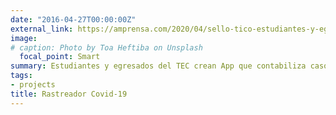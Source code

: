 ```yaml
---
date: "2016-04-27T00:00:00Z"
external_link: https://amprensa.com/2020/04/sello-tico-estudiantes-y-egresados-tec-crean-app-que-rastrea-pandemia-en-costa-rica/
image:
# caption: Photo by Toa Heftiba on Unsplash
  focal_point: Smart
summary: Estudiantes y egresados del TEC crean App que contabiliza casos de Covid-19 en el país. 
tags:
- projects
title: Rastreador Covid-19
---
```



